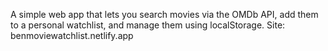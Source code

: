 A simple web app that lets you search movies via the OMDb API, add them to a personal watchlist, and manage them using localStorage.
Site: benmoviewatchlist.netlify.app
